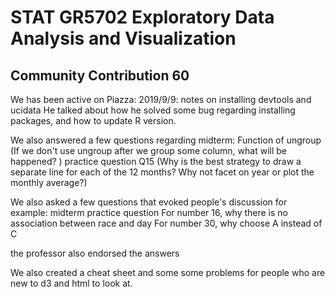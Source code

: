 # STAT GR5702 Exploratory Data Analysis and Visualization
## Community Contribution 60

We has been active on Piazza:
2019/9/9: notes on installing devtools and ucidata
He talked about how he solved some bug regarding installing packages, and how to update R version. 

We also answered a few questions regarding midterm:
Function of ungroup (If we don't use ungroup after we group some column, what will be happened? )
practice question Q15 (Why is the best strategy to draw a separate line for each of the 12 months? Why not facet on year or plot the monthly average?)

We also asked a few questions that evoked people's discussion for example:
midterm practice question
For number 16, why there is no association between race and day
For number 30, why choose A instead of C

the professor also endorsed the answers


We also created a cheat sheet and some some problems for people who are new to d3 and html to look at. 
